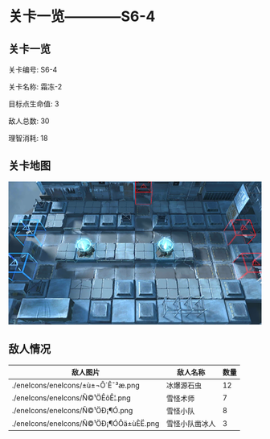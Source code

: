 # 关卡一览————S6-4


## 关卡一览

关卡编号: S6-4

关卡名称: 霜冻-2

目标点生命值: 3

敌人总数: 30

理智消耗: 18


## 关卡地图
![S6-4](./oprMap/S6-4.png)

## 敌人情况

| 敌人图片 | 敌人名称 | 数量  |
|---------|-----|-----|
| ./eneIcons/eneIcons/±ù±¬Ô´Ê¯³æ.png| 冰爆源石虫  |   12  |
| ./eneIcons/eneIcons/Ñ©¹ÖÊõÊ¦.png| 雪怪术师  |   7  |
| ./eneIcons/eneIcons/Ñ©¹ÖÐ¡¶Ó.png| 雪怪小队  |   8  |
| ./eneIcons/eneIcons/Ñ©¹ÖÐ¡¶ÓÔä±ùÈË.png| 雪怪小队凿冰人  |   3  |

